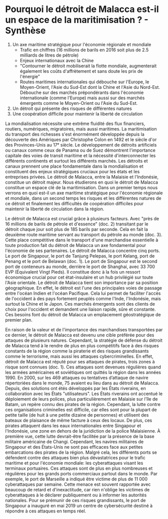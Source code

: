 
# Pourquoi le détroit de Malacca est-il un espace de la maritimisation ? - Synthèse 

1. Un axe maritime stratégique pour l'économie régionale et mondiale
	* Trafic en chiffres (16 millions de barils en 2016 soit plus de 2.5 milliards de litres de pétrole) 
	* Enjeux internationaux avec la Chine
	* "Contourner le détroit mobiliserait la flotte mondiale, augmenterait également les coûts d'affrètement et sans doute les prix de l'énergie"
	* Routes maritimes internationales qui débouche sur l'Europe, le Moyen-Orient, l'Asie du Sud-Est dont la Chine et l'Asie du Nord-Est. Débouche sur des marchés prépondérants dans l'économie internationale (comme l'Europe) mais aussi sur des marchés émergents comme le Moyen-Orient ou l'Asie du Sud-Est. 
2. Un détroit qui présente des risques de différentes natures
3. Une coopération difficile pour maintenir la liberté de circulation

La mondialisation nécessite une extrême fluidité des flux financiers, routiers, numériques, migratoires, mais aussi maritimes. La maritimisation du transport des richesses s'est énormément développée depuis la découverte des Amériques par Christophe Colon en 1492 et le siècle d'or des Provinces-Unis au 17ᵉ siècle. Le développement de détroits artificiels ou canaux comme ceux de Panama ou de Suez démontrent l'importance capitale des voies de transit maritime et la nécessité d'interconnecter les différents continents et surtout les différents marchés. Les détroits et canaux prennent une place fondamentale dans la mondialisation et constituent des enjeux stratégiques cruciaux pour les états et les entreprises privées. Le détroit de Malacca, entre la Malaisie et l'Indonésie, constitue un détroit majeur. Nous étudierons en quoi le détroit de Malacca constitue un espace clé de la maritimisation. Dans un premier temps nous verrons en quoi est-il un axe maritime stratégique pour l'économie régionale et mondiale, dans un second temps les risques et les différentes natures de ce détroit et finalement les difficultés de coopération difficiles pour maintenir la liberté de circulation dans la région.

Le détroit de Malacca est crucial grâce à plusieurs facteurs. Avec "près de 16 millions de barils de pétrole et d'essence" (doc. 2) transitant par le détroit chaque jour soit plus de 185 barils par seconde. Cela en fait la deuxième route maritime servant au transport du pétrole au monde (doc. 3). Cette place compétitive dans le transport d'une marchandise essentielle à toute production fait du détroit de Malacca un axe fondamental pour l'économie de ses partenaires. 
Le détroit de Malacca concentre cinq ports. Le port de Singapour, le port de Tanjung Pelepas, le port Kelang, port de Penang et le port de Belawan (doc. 1). Le port de Singapour est le second port de conteneurs au monde, derrière le port de Shanghai, avec 33 700 EVP (Équivalent Vingt Pieds). Il constitue donc à la fois un ressort économique crucial pour cet état-insulaire et un hub privilégié sur toute l'Asie orientale.
Le détroit de Malacca tient son importance par sa position géographique. En effet, le détroit est l'une des principales voies de passage entre l'océan Indien et l'océan Pacifique. Cela lui permet de faciliter l'accès de l'occident à des pays fortement peuplés comme l'Inde, l'Indonésie, mais surtout la Chine et le Japon. Ces marchés émergents sont des clients de choix pour l'occident et demandent une liaison rapide, sûre et constante. Ces besoins font du détroit de Malacca un emplacement géostratégique de premier plan. 

En raison de la valeur et de l'importance des marchandises transportées par ce dernier,  le détroit de Malacca est devenu une cible préférée pour des attaques de plusieurs natures. Cependant, la stratégie de défense du détroit de Malacca tend à le rendre de plus en plus compétitifs face à des risques constants de la région comme la piraterie et des risques grandissants comme le terrorisme, mais aussi les attaques cybercriminelles. En effet, détroit de Malacca est réputé pour ses attaques de pirates, trois zones à risque sont connues (doc. 1). Ces attaques sont devenues régulières quand les armées américaines et soviétiques ont quittés la région dans les années 1990. En 2000, sur les 469 attaques ou tentatives d’attaque de navire répertoriées dans le monde, 75 avaient eu lieu dans au détroit de Malacca. Depuis, des solutions ont étés développés par les États riverains, en collaboration avec les États "utilisateurs". Les États riverains ont accentué le déploiement de leurs polices, plus particulièrement en Malaisie sur l'île de Batam, un repère connu des pirates de la région. Cependant, la lutte contre ces organisations criminelles est difficile, car elles sont pour la plupart de petite taille (de huit à une petite dizaine de personnes) et utilisent des bateaux de plaisance de même facture à ceux des locaux. De plus, ces pirates attaquent dans les eaux internationales entre Singapour et l'Indonésie, une zone en dehors de la juridiction de la police Malaisienne. À première vue, cette lutte devrait-être facilitée par la présence de la base militaire américaine de Changi. Cependant, les navires militaires de Singapour et des États-Unis ne sont pas efficaces face aux petites embarcations des pirates de la région. 
Malgré cela, les différents ports se défendent contre des attaques bien plus dévastatrices pour le trafic maritime et pour l'économie mondiale: les cyberattaques visant les terminaux portuaires. Ces attaques sont de plus en plus nombreuses et régulières pour les grands ports commerciaux partout dans le monde. Par exemple, le port de Marseille a indiqué être victime de plus de 11 000 cyberattaques par semaine. Cette menace est souvent rapportée avec beaucoup de retard et d'inexactitude, car rien n'oblige les victimes de cyberattaques à le déclarer publiquement ou à informer les autorités nationales. Pour se prémunir de ces risques grandissants, le port de Singapour a inauguré en mai 2019 un centre de cybersécurité destiné à répondre à ces attaques en temps réel. 

<!--stackedit_data:
eyJoaXN0b3J5IjpbMTE2NDQ2NjY2NCwtNTAyNzE1MDYzLC0xMj
cxNzE5NTk5LC0xNDI5MTIyODcsLTU4Njg2NzU2NywtMTU5NDk2
ODA3LDE2NDk5NDY1ODIsMjAzNzExMDA2MiwtMTgwNjY1MDQ4Ny
wtNTI0OTQyMDExLDY5MzU5OTg4NywxNDU2OTgyNjI1LDE3ODEz
NzY5OTksNDE1NjM2NTIwLC0xNDY2NzQwMTEyLDk5Mjc0NTg3Ml
19
-->